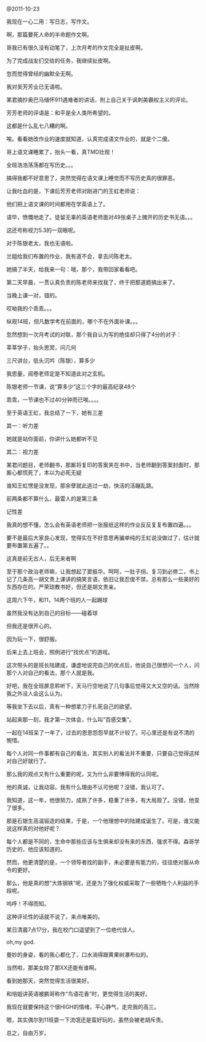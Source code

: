 @2011-10-23

我现在一心二用：写日志，写作文。

啊，那篇要死人命的半命题作文啊。

哥我已有很久没有动笔了，上次月考的作文完全是扯皮啊。

为了完成战友们交给的任务，我继续扯皮啊。

忽而觉得曾经的幽默全无啊。

我对吴芳芳业已无语啦。

某君摘抄奥巴马缅怀911遇难者的讲话，附上自己关于讽刺美霸权主义的评论。

芳芳老师的评语是：和平是全人类所希望的。

这都是什么乱七八糟的啊。

唉。看看她改作业的速度就知道，认真完成语文作业的，就是个二傻。

哥上语文课睡累了，抬头一看，真TMD壮观！

全班浩浩荡荡都在写历史。。。

搞得我都不好意思了，突然觉得在语文课上睡觉而不写历史真的很罪恶。

让我吐血的是，下课后芳芳老师对刚进门的王虹老师说：

他们把上语文课的时间都用在学英语上了。

语毕，愤慨地走了。徒留无辜的英语老师面对49张桌子上摊开的历史书无语。。。

这还号称视力5.3的一双眼呢。

对于陈银老太，我也无语啦。

兰姐给我们布置的作业，我有道不会，拿去问陈老太。

她搞了半天，给我来一句：哦，那个，我带回家看看吧。

第二天早晨，一贯认真负责的陈老师来找我了，终于把那道题搞出来了。

当晚上课一对，错的。

哎呦我的个乖乖。。。

纵观14班，但凡数学考在前面的，哪个不在外面补课。。。

忽然想到一次月考试的对联，那个我自认为写的绝佳却只得了4分的对子：

莘莘学子，抬头思冥，问几何

三尺讲台，低头沉吟（陈银），算多少

我思量，阅卷老师定是不知道此对之玄机。

陈银老师一节课，说“算多少”这三个字的最高纪录48个

乖乖，一节课也不过40分钟而已唉。。。。

至于英语王虹，我总结了一下，她有三差

其一：听力差

她就是站你面前，你讲什么她都听不见

其二：视力差

某君问题目，老师翻书，那厮将复印的答案夹在书中，当老师翻到答案封面时，那厮心都慌死了，本以为必死无疑

谁知王虹愣是没发现，那余孽就此逃过一劫，快活的活蹦乱跳。

前两条都不算什么，最雷人的是第三条

记性差

我真的想不懂，怎么会有英语老师把一张报纸这样的作业反反复复布置四遍。。。

要不是最后大家良心发现，觉得实在不好意思再骗单纯的王虹说没做过了，估计就要布置第五遍了。。

这真是前无古人，后无来者啊

至于那个政治老师嘛，让我想起了窦振华。呵呵，一肚子拐。复习到必修二，书上记了几条高一胡文贵上课讲的搞笑言语，依旧让我忍俊不禁。总有那么一些美好的东西存在的。严荣琼教书好，但还是胡文贵亲。

这周六下午，和11，14两个班的人一起踢球

虽然我没有达到自己的目标——碰着球

但我还是很开心的。

因为玩一下，很舒服。

后来上去上班会，照例进行“找优点”的游戏。

这次带头的是班长陆建成，谦虚地说完自己的优点后，他说自己很想问一个人，问那个人对自己的看法，那个人就是我。

好吧，我在全班屏息聆听下，天马行空地说了几句事后觉得又大又空的话。当然除我之外没人会这么认为。

等我坐下去以后，真有一种想拿刀子扎死自己的欲望。

站起来那一刻，我才第一次体会，什么叫“百感交集”。

一起在14班呆了一年了，过去的恩恩怨怨早就不计较了。可心里还是有说不清的惋惜。

每个人对同一件事都有自己的看法，其实别人的看法并不重要，只要自己觉得这样对自己好就行了。

那么我的观点又有什么重要的呢，又为什么非要博得我的认同呢。

他的真诚，让我动容。我有什么理由不认可他呢？没错，我认可了。

我知道，这一年，他很努力，成熟了许多，稳重了许多，有大局观了。没错，他变了很多。

那是石银生高温锻造的结果，于是，一个他理想中的陆建成诞生了。可是，谁又能说这样真的对他好呢？

每个人都是不同的，生命中那些应该与生俱来却没有来的东西，强求不得。森哥学历史的，他应该知道的。

然而，他更清楚的是，一个领导者找的副手，未必要是有能力的，往往绝对服从命令的更好。

那么，他是真的想“大炼钢铁”呢，还是为了强化权威采取了一些牺牲个人利益的手段呢。

呜呼！不得而知。

这种评论性的话就不说了。来点唯美的。

某日清晨7点17分，我在校门口遥望到了一位绝代佳人。

oh,my god.

曼妙的身姿，看的我心都化了，口水淌得跟黄果树瀑布似的。

当然啦，那美女除了那XX还能有谁啊。

看到她那天，突然觉得生活很美好。

和培姐讲英语被鹏哥称作“鸟语花香”时，更觉得生活的美好。

我现在就要保持这个很HIGH的情绪，平心静气，走完我的高三。

嗯，其实偶尔到11班耍一下流氓还是蛮好玩的，虽然会被老胡斥责。

总之，自由万岁。
